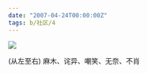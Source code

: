 ```yaml
---
date: "2007-04-24T00:00:00Z"
tags: b/社区/4
---
```


![](https://blog.du1ab.org/2007/mr.wang.jpg)

(从左至右)
麻木、诧异、嘲笑、无奈、不肖
